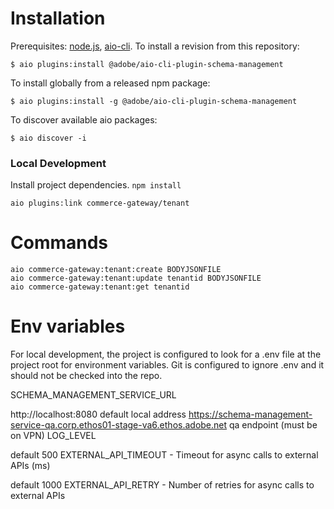 # Installation
Prerequisites: [node.js](https://nodejs.org/en/), [aio-cli](https://github.com/adobe/aio-cli).
To install a revision from this repository:

```
$ aio plugins:install @adobe/aio-cli-plugin-schema-management
```

To install globally from a released npm package:

```
$ aio plugins:install -g @adobe/aio-cli-plugin-schema-management
```

To discover available aio packages:

```
$ aio discover -i
```
### Local Development

Install project dependencies. ```npm install```
```
aio plugins:link commerce-gateway/tenant
```

# Commands
```
aio commerce-gateway:tenant:create BODYJSONFILE
aio commerce-gateway:tenant:update tenantid BODYJSONFILE
aio commerce-gateway:tenant:get tenantid
```
# Env variables
For local development, the project is configured to look for a .env file at the project root for environment variables. Git is configured to ignore .env and it should not be checked into the repo.

SCHEMA_MANAGEMENT_SERVICE_URL

http://localhost:8080 default local address
https://schema-management-service-qa.corp.ethos01-stage-va6.ethos.adobe.net qa endpoint (must be on VPN)
LOG_LEVEL

default 500
EXTERNAL_API_TIMEOUT - Timeout for async calls to external APIs (ms)

default 1000
EXTERNAL_API_RETRY - Number of retries for async calls to external APIs
